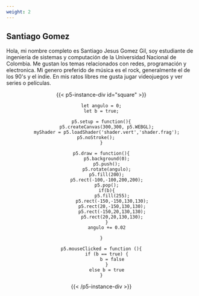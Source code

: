 ```yaml
---
weight: 2
---
```




## Santiago Gomez



Hola, mi nombre completo es Santiago Jesus Gomez Gil, soy estudiante de ingeniería de sistemas y computación de la Universidad Nacional de Colombia. Me gustan los temas relacionados con redes, programación y electronica. Mi genero preferido de música es el rock, generalmente el de los 90's y  el indie. En mis ratos libres me gusta jugar videojuegos y  ver series o películas.


<center>
{{< p5-instance-div id="square" >}}

    let angulo = 0;
    let b = true;

    p5.setup = function(){
        p5.createCanvas(300,300, p5.WEBGL);
        myShader = p5.loadShader('shader.vert','shader.frag');
        p5.noStroke();        
    }

    p5.draw = function(){
        p5.background(0);
        p5.push();
        p5.rotate(angulo);
        p5.fill(200);
        p5.rect(-100,-100,200,200);
        p5.pop();
        if(b){
            p5.fill(255);
            p5.rect(-150,-150,130,130);
            p5.rect(20,-150,130,130);
            p5.rect(-150,20,130,130);
            p5.rect(20,20,130,130);
        }
        angulo += 0.02
        
    }

    p5.mouseClicked = function (){
        if (b == true) {
            b = false
        }
        else b = true
    }

{{< /p5-instance-div >}}
</center>